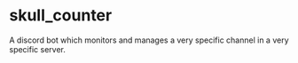 # skull_counter
A discord bot which monitors and manages a very specific channel in a very specific server.
